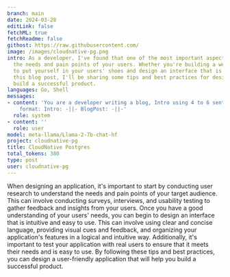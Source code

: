 ```yaml
---
branch: main
date: 2024-03-28
editLink: false
fetchML: true
fetchReadme: false
githost: https://raw.githubusercontent.com/
image: /images/cloudnative-pg.png
intro: As a developer, I've found that one of the most important aspects of building a successful application is understanding
  the needs and pain points of your users. Whether you're building a web app, mobile app, or desktop application, it's crucial
  to put yourself in your users' shoes and design an interface that is intuitive, user-friendly, and meets their needs. In
  this blog post, I'll be sharing some tips and best practices for designing a user-friendly application that will help you
  build a successful product.
languages: Go, Shell
messages:
- content: 'You are a developer writing a blog, Intro using 4 to 6 sentences, Blog Post using 12 to 15 sentences. Desired
    format: Intro: -||- BlogPost: -||-'
  role: system
- content: ''
  role: user
model: meta-llama/Llama-2-7b-chat-hf
project: cloudnative-pg
title: CloudNative Postgres
total_tokens: 380
type: post
user: cloudnative-pg
---
```

<script setup>
 import ArticleItem from '/components/ArticleItem.vue';
</script>
<ArticleItem :frontmatter="$frontmatter"/>

When designing an application, it's important to start by conducting user research to understand the needs and pain
points of your target audience. This can involve conducting surveys, interviews, and usability testing to gather feedback
and insights from your users. Once you have a good understanding of your users' needs, you can begin to design an
interface that is intuitive and easy to use. This can involve using clear and concise language, providing visual cues and
feedback, and organizing your application's features in a logical and intuitive way. Additionally, it's important to test
your application with real users to ensure that it meets their needs and is easy to use. By following these tips and best
practices, you can design a user-friendly application that will help you build a successful product.

